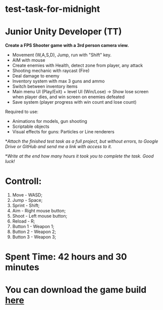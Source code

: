# test-task-for-midnight
# Junior Unity Developer (TT)

**Create a FPS Shooter game with a 3rd person camera view.**

- Movement (W,A,S,D), Jump, run with "Shift" key.
- AIM with mouse
- Create enemies with Health, detect zone from player, any attack
- Shooting mechanic with raycast (Fire)
- Deal damage to enemy
- Inventory system with max 3 guns and ammo
- Switch between inventory items
- Main menu UI (Play/Exit) + level UI (Win/Lose) -> Show lose screen when player dies, and win screen on enemies defeated
- Save system (player progress with win count and lose count)

Required to use: 
- Animations for models, gun shooting 
- Scriptable objects 
- Visual effects for guns: Particles or Line renderers

**Attach the finished test task as a full project, but without errors, to Google Drive or GitHub and send me a link with access to it.*

**Write at the end how many hours it took you to complete the task.
Good luck!*
# Controll:
1. Move - WASD;
2. Jump - Space;
3. Sprint - Shift;
4. Aim - Right mouse button;
5. Shoot - Left mouse button;
6. Reload - R;
7. Button 1 - Weapon 1;
7. Button 2 - Weapon 2;
9. Button 3 - Weapon 3;

# Spent Time: 42 hours and 30 minutes

# You can download the game build [here](https://drive.google.com/file/d/1WJtG-y7u3yT1xFxaZNuZ69LU6sjYBx8E/view?usp=sharing)
